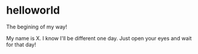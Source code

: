 # helloworld
The begining of my way!


My name is X. I know I'll be different one day. Just open your eyes and wait for that day!
